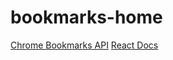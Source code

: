 # bookmarks-home

[Chrome Bookmarks API](https://developer.chrome.com/docs/extensions/reference/api/bookmarks)
[React Docs](https://react.dev/)
